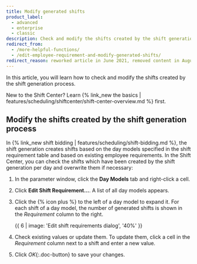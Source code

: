 ```yaml
---
title: Modify generated shifts
product_label:
  - advanced
  - enterprise
  - classic
description: Check and modify the shifts created by the shift generation process.
redirect_from:
  - /more-helpful-functions/
  - /edit-employee-requirement-and-modify-generated-shifts/
redirect_reason: reworked article in June 2021, removed content in August 2021
---
```


In this article, you will learn how to check and modify the shifts created by the shift generation process.

New to the Shift Center? Learn {% link_new the basics | features/scheduling/shiftcenter/shift-center-overview.md %} first.

## Modify the shifts created by the shift generation process

In {% link_new shift bidding | features/scheduling/shift-bidding.md %}, the shift generation creates shifts based on the day models specified in the shift requirement table and based on existing employee requirements. In the Shift Center, you can check the shifts which have been created by the shift generation per day and overwrite them if necessary:

1. In the parameter window, click the **Day Models** tab and right-click a cell.
2. Click **Edit Shift Requirement...**. A list of all day models appears.
3. Click the {% icon plus %} to the left of a day model to expand it. For each shift of a day model, the number of generated shifts is shown in the _Requirement_ column to the right.

   {{ 6 | image: 'Edit shift requirements dialog', '40%' }}

4. Check existing values or update them. To update them, click a cell in the _Requirement_ column next to a shift and enter a new value.
5. Click _OK_{:.doc-button} to save your changes.

